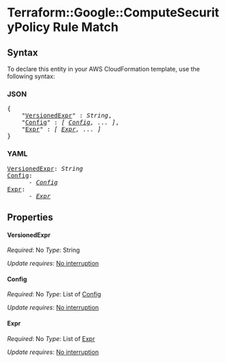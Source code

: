 # Terraform::Google::ComputeSecurityPolicy Rule Match

## Syntax

To declare this entity in your AWS CloudFormation template, use the following syntax:

### JSON

<pre>
{
    "<a href="#versionedexpr" title="VersionedExpr">VersionedExpr</a>" : <i>String</i>,
    "<a href="#config" title="Config">Config</a>" : <i>[ <a href="rule-match-config.md">Config</a>, ... ]</i>,
    "<a href="#expr" title="Expr">Expr</a>" : <i>[ <a href="rule-match-expr.md">Expr</a>, ... ]</i>
}
</pre>

### YAML

<pre>
<a href="#versionedexpr" title="VersionedExpr">VersionedExpr</a>: <i>String</i>
<a href="#config" title="Config">Config</a>: <i>
      - <a href="rule-match-config.md">Config</a></i>
<a href="#expr" title="Expr">Expr</a>: <i>
      - <a href="rule-match-expr.md">Expr</a></i>
</pre>

## Properties

#### VersionedExpr

_Required_: No
_Type_: String

_Update requires_: [No interruption](https://docs.aws.amazon.com/AWSCloudFormation/latest/UserGuide/using-cfn-updating-stacks-update-behaviors.html#update-no-interrupt)

#### Config

_Required_: No
_Type_: List of <a href="rule-match-config.md">Config</a>

_Update requires_: [No interruption](https://docs.aws.amazon.com/AWSCloudFormation/latest/UserGuide/using-cfn-updating-stacks-update-behaviors.html#update-no-interrupt)

#### Expr

_Required_: No
_Type_: List of <a href="rule-match-expr.md">Expr</a>

_Update requires_: [No interruption](https://docs.aws.amazon.com/AWSCloudFormation/latest/UserGuide/using-cfn-updating-stacks-update-behaviors.html#update-no-interrupt)

